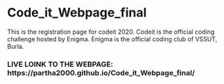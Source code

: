 # Code_it_Webpage_final
This is the registration page for codeit 2020. Codeit is the official coding challenge hosted by Enigma. Enigma is the official coding club of VSSUT, Burla.

<h3>LIVE LOINK TO THE WEBPAGE: https://partha2000.github.io/Code_it_Webpage_final/ </h3>
